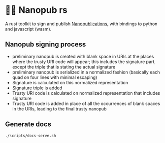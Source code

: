 # 🔬🦀 Nanopub rs

A rust toolkit to sign and publish [Nanopublications](https://nanopub.org), with bindings to python and javascript (wasm).

## Nanopub signing process

- preliminary nanopub is created with blank space in URIs at the places where the trusty URI code will appear; this includes the signature part, except the triple that is stating the actual signature
- preliminary nanopub is serialized in a normalized fashion (basically each quad on four lines with minimal escaping)
- Signature is calculated on this normalized representation
- Signature triple is added
- Trusty URI code is calculated on normalized representation that includes signature
- Trusty URI code is added in place of all the occurrences of blank spaces in the URIs, leading to the final trusty nanopub

## Generate docs

```bash
./scripts/docs-serve.sh
```